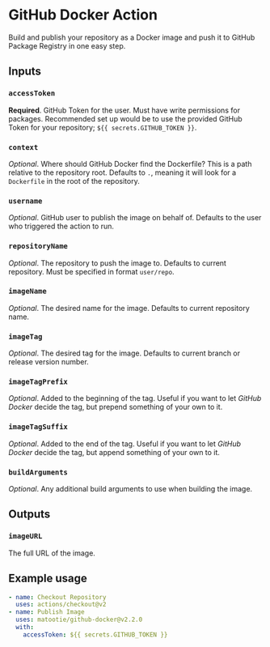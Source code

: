 # GitHub Docker Action

Build and publish your repository as a Docker image and push it to GitHub Package Registry in one easy step.

## Inputs

### `accessToken`

**Required**. GitHub Token for the user. Must have write permissions for packages. Recommended set up would be to use the provided GitHub Token for your repository; `${{ secrets.GITHUB_TOKEN }}`.

### `context`

*Optional*. Where should GitHub Docker find the Dockerfile? This is a path relative to the repository root. Defaults to `.`, meaning it will look for a `Dockerfile` in the root of the repository.

### `username`

*Optional*. GitHub user to publish the image on behalf of. Defaults to the user who triggered the action to run.

### `repositoryName`

*Optional*. The repository to push the image to. Defaults to current repository. Must be specified in format `user/repo`.

### `imageName`

*Optional*. The desired name for the image. Defaults to current repository name.

### `imageTag`

*Optional*. The desired tag for the image. Defaults to current branch or release version number.

### `imageTagPrefix`

*Optional*. Added to the beginning of the tag. Useful if you want to let *GitHub Docker* decide the tag, but prepend something of your own to it.

### `imageTagSuffix`

*Optional*. Added to the end of the tag. Useful if you want to let *GitHub Docker* decide the tag, but append something of your own to it.

### `buildArguments`

*Optional*. Any additional build arguments to use when building the image.

## Outputs

### `imageURL`

The full URL of the image.

## Example usage

```yaml
- name: Checkout Repository
  uses: actions/checkout@v2
- name: Publish Image
  uses: matootie/github-docker@v2.2.0
  with:
    accessToken: ${{ secrets.GITHUB_TOKEN }}
```
